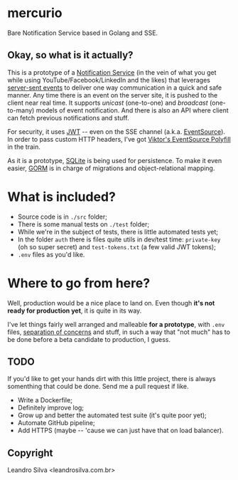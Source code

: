 # mercurio
Bare Notification Service based in Golang and SSE.

## Okay, so what is it actually?

This is a prototype of a [Notification Service](https://en.wikipedia.org/wiki/Notification_service) (in the vein of what you get while using YouTube/Facebook/LinkedIn and the likes) that leverages [server-sent events](https://developer.mozilla.org/en-US/docs/Web/API/Server-sent_events) to deliver one way communication in a quick and safe manner. Any time there is an event on the server site, it is pushed to the client near real time. It supports *unicast* (one-to-one) and *broadcast* (one-to-many) models of event notification. And there is also an API where client can fetch previous notifications and stuff.

For security, it uses [JWT](https://jwt.io/) -- even on the SSE channel (a.k.a. [EventSource](https://developer.mozilla.org/en-US/docs/Web/API/EventSource)). In order to pass custom HTTP headers, I've got [Viktor's EventSource Polyfill](https://github.com/Yaffle/EventSource/) in the train.

As it is a prototype, [SQLite](https://www.sqlite.org/index.html) is being used for persistence. To make it even easier, [GORM](https://gorm.io/) is in charge of migrations and object-relational mapping.

# What is included?

* Source code is in `./src` folder;
* There is some manual tests on `./test` folder;
* While we're in the subject of tests, there is little automated tests yet;
* In the folder `auth` there is files quite utils in dev/test time: `private-key` (oh so super secret) and `test-tokens.txt` (a few valid JWT tokens);
* `.env` files as you'd like.

# Where to go from here?

Well, production would be a nice place to land on. Even though **it's not ready for production yet**, it is quite in its way.

I've let things fairly well arranged and malleable **for a prototype**, with `.env` files, [separation of concerns](https://en.wikipedia.org/wiki/Separation_of_concerns) and stuff, in such a way that "not much" has to be done before a beta candidate to production, I guess.

## TODO

If you'd like to get your hands dirt with this little project, there is always somenthing that could be done. Send me a pull request if like.

* Write a Dockerfile;
* Definitely improve log;
* Grow up and better the automated test suite (it's quite poor yet);
* Automate GitHub pipeline;
* Add HTTPS (maybe -- 'cause we can just have that on load balancer).

## Copyright

Leandro Silva <leandrosilva.com.br>